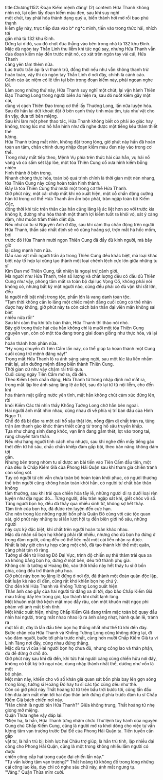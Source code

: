 title:Chương1152: Đoạn Kiếm mệnh đăng! (2)
content:
Hứa Thanh không nhìn nó, lại cầm lấy đoạn kiếm màu đen, sau khi suy nghĩ<br>một chút, tay phải hóa thành dạng quỷ u, biến thành hơi mờ rồi bao phủ thanh<br>kiếm gãy này, trực tiếp đưa vào b* ng*c mình, tiến vào trong thức hải, nhích tới<br>gần nhà tù 132 khu Đinh.<br>Dừng lại ở đó, sau đó chợt đưa thẳng vào bên trong nhà tù 132 khu Đinh.<br>Mặc dù ngón tay Thần Linh thu liễm khí tức ngủ say, nhưng Hứa Thanh vẫn<br>đưa đoạn kiếm này đến trước mặt nó, cọ xát trên ngón tay vài cái, Hứa Thanh<br>càng yên tâm thêm nữa.<br>Lúc trước trấn áp là vì thanh trừ, đồng thời nếu như vẫn không thanh trừ<br>hoàn toàn, vậy thì có ngón tay Thần Linh ở nơi đây, chính là cảnh cáo.<br>Cảnh cáo ác niệm có lẽ tồn tại bên trong đoạn kiếm này, phải ngoan nghe<br>lời.<br>Làm xong những thứ này, Hứa Thanh suy nghĩ một chút, lại vận hành Thiên<br>Đạo Thương Long trong người biến ảo hiện ra, sau đó nuốt kiếm gãy một cái,<br>dùng vị cách Thiên Đạo trong cơ thể lấy Thương Long, lần nữa luyện hóa.<br>Sau đó hắn lại dứt khoát đặt ở bên cạnh thủy tinh màu tím, tựa như vật cho<br>ăn vậy, đưa tới bên miệng.<br>Sau khi làm một phen thao tác, Hứa Thanh không biết có phải ảo giác hay<br>không, trong lúc mơ hồ hắn hình như đã nghe được một tiếng kêu thảm thiết thê<br>lương.<br>Hứa Thanh trừng mắt nhìn, không đặt trong lòng, giờ phút này hắn đã hoàn<br>toàn an tâm, chân chính dung nhập đoạn kiếm màu đen này vào trong cơ thể.<br>Trong nháy mắt tiếp theo, Mệnh Vụ phía trên thức hải của hắn, vụ hải nổ<br>vang và có sấm sét lập lòe, một tòa Thiên Cung cổ xưa hình kiếm bỗng nhiên<br>hình thành ở bên trong.<br>Nhanh chóng thực hóa, toàn bộ quá trình chính là thời gian một nén nhang,<br>tòa Thiên Cung này cũng hoàn toàn hình thành.<br>Đây là tòa Thiên Cung thứ mười một trong cơ thể Hứa Thanh.<br>Giờ phút này, một cái chớp mắt khi nó xuất hiện, một cỗ chấn động cường<br>hãn từ trong cơ thể Hứa Thanh ầm ầm bộc phát, tràn ngập toàn bộ Kiếm Các,<br>đồng thời khí tức trên thân của hắn cũng lăng lệ ác liệt hơn so với trước kia<br>không ít, dường như hóa thành một thanh lợi kiếm tuốt ra khỏi vỏ, sát ý càng<br>đậm, như muốn trảm thiên diệt địa.<br>Nếu như có tu sĩ Nguyên Anh ở đây, sau khi cảm thụ chấn động trên người<br>Hứa Thanh, thần sắc nhất định sẽ vô cùng hoảng sợ, trợn mắt há hốc mồm, bởi<br>trước đó Hứa Thanh mười ngọn Thiên Cung đã đầy đủ kinh người, mà bây giờ<br>lại càng mạnh hơn nữa.<br>Dẫu sao vật mỗi người trấn áp trong Thiên Cung đều khác biệt, mà loại khác<br>biệt này tổ hợp lại cũng tạo thành một loại chênh lệch cực lớn giữa những tu sĩ<br>Kim Đan mở Thiên Cung, tất nhiên là ngoại trừ cảnh giới.<br>Mà người như Hứa Thanh, trên số lượng và chất lượng đều có đầu đủ Thiên<br>Cung như vậy, phóng tầm mắt ra toàn bộ đại lục Vọng Cổ, không phải nói<br>không có, nhưng bất kỳ một người nào, cũng đều phải có đủ vận khí rất lớn, đều<br>là người nổi bật nhất trong tộc, phần lớn là vang danh toàn tộc.<br>"Tạm thời không cần lo lắng một chiếc mệnh đăng cuối cùng có thể nhận<br>được hay không, giờ phút này ta còn cách bản thân đại viên mãn không sai biệt<br>nhiều nữa rồi!"<br>Sau khi cảm thụ khí tức bản thân, Hứa Thanh thì thào nói nhỏ.<br>Bây giờ trong thức hải của hắn không chỉ là mười một tòa Thiên Cung<br>nguyên vẹn, còn có một tòa đang trong giai đoạn giống như thực hóa, vả lại đã<br>hoàn thành hơn phân nửa.<br>"Hy vọng chuyến đi Tiên Cấm lần này, có thể giúp ta hoàn thành một Cung<br>cuối cùng trừ mệnh đăng này!"<br>Trong mắt Hứa Thanh lộ ra ánh sáng sáng ngời, sau một lúc lâu liền nhắm<br>mắt lại, uẩn dưỡng mệnh đăng biến thành Thiên Cung.<br>Thời gian cứ như vậy chậm rãi trôi qua.<br>Cuối cùng ngày Tiên Cấm mở ra, đã đến.<br>Theo Kiếm Lệnh chấn động, Hứa Thanh từ trong nhập định mở mắt ra,<br>trong mắt lập lòe ánh sáng lăng lệ ác liệt, sau đó lại từ từ nội liễm, cho đến khi<br>hóa thành mặt giếng nước yên tĩnh, mặt hắn không chút cảm xúc đứng lên, rời<br>khỏi Kiếm Các thì nhìn thấy Khổng Tường Long chờ hắn bên ngoài.<br>Hai người ánh mắt nhìn nhau, cùng nhau đi về phía vị trí ban đầu của Hình<br>Ngục Ti.<br>Chỗ đó đã bị đào ra một cái hố sâu thật lớn, nồng đậm dị chất tràn ra, từng<br>trận âm thanh gào khóc thảm thiết cũng từ trong hố sâu truyền khắp.<br>Tựa như chúng sinh đang khóc, vạn linh đang gầm thét, lọt vào trong tai,<br>rung chuyển tâm thần.<br>Nếu như hạng người tính cách nhu nhược, sau khi nghe đến mấy tiếng gào<br>thét đến từ hố sâu, chắc chắn khiếp đảm gấp bội, theo bản năng không dám tới<br>gần.<br>Nhưng bên trong nhóm tu sĩ được an bài tiến vào Tiên Cấm đầu tiên, một<br>nửa đều là Chấp Kiếm Giả của Phong Hải Quận sau khi tham gia chiến tranh<br>còn sống sót.<br>Tuy có người tứ chi vẫn chưa toàn bộ hoàn toàn khôi phục, có người thương<br>thế trên người cũng không hoàn toàn khỏi hẳn, có người tư chất bản thân không<br>tầm thường, sau khi trải qua chiến hỏa tẩy lễ, những người đi ra dưới loại rèn<br>luyện như địa ngục đó... Từng người, đều tràn ngập sát khí, giết chóc vô số.<br>Từng người bọn họ, đều đã thấy qua nhiều sinh tử, không sợ hết thảy.<br>Tâm tính của bọn họ, đã được rèn luyện đến cực hạn.<br>Cho nên trong lúc những người bốn phía Quận Đô cùng với các tộc quan<br>sát, giờ phút này những tu sĩ lần lượt hội tụ đến biên giới hố sâu, những người<br>này cực kỳ đặc biệt, khí chất trên người hoàn toàn khác nhau.<br>Mặc dù nhân số bọn họ không phải rất nhiều, nhưng cho dù bọn họ đứng ở<br>trong đám người, cũng đều có thể liếc mắt một cái liền nhận ra được.<br>Nhất là bây giờ còn tụ họp cùng một chỗ, đã tạo thành khí thế một quân,<br>càng phát tán rõ ràng.<br>Tướng sĩ đến từ Hoàng Đô Đại Vực, trình độ chiến sự thê thảm trải qua xa<br>xa không bằng bọn họ, đứng ở một bên, đều trở thành phụ gia.<br>Không chỉ là tướng sĩ Hoàng Đô, vào thời khắc này hết thảy tu sĩ ở bốn<br>phía, cũng đều trở thành phụ họa.<br>Giờ phút này bọn họ lặng lẽ đứng ở nơi đó, đã thành một đoàn quân độc lập,<br>bất luận kẻ nào đi đến, cũng rất khó khiến bọn họ chú ý.<br>Cho đến khi Hứa Thanh và Khổng Tường Long xuất hiện.<br>Thân ảnh cao gầy của hai người từ đằng xa đi tới, đạo bào Chấp Kiếm Giả<br>màu trắng dấy lên trong gió, tạo thành khí chất lạnh lùng.<br>Một khuôn mặt thô kệch mặt mọc đầy râu, còn một khuôn mặt ngọc phi<br>phàm với ánh mắt bình tĩnh.<br>Một khắc xuất hiện, những Chấp Kiếm Giả đang trầm mặc toàn bộ quay đầu<br>nhìn hai người, trong mắt nhao nhao lộ ra ánh sáng nhạt, hành quân lễ, tránh ra<br>một lối đi, đây là lần đầu tiên bọn họ thống nhất như thế từ khi đến đây.<br>Bước chân của Hứa Thanh và Khổng Tường Long cũng không dừng lại, đi<br>vào đám người, bước tới phía trước nhất, cùng hơn mười Chấp Kiếm Giả tu vi<br>Linh Tàng nơi đây, cùng nhau đứng thẳng.<br>Mặc dù tu vi của Hai người bọn họ chưa đủ, nhưng công lao và thân phận,<br>đủ để đứng ở chỗ đó.<br>Giờ phút này sau khi đã đến, khí tức hai người càng cùng chiến hữu nơi đây,<br>không có bất kỳ trở ngại nào, dung nhập thành nhất thể, dường như vốn là một<br>bộ phận.<br>Một màn này, khiến cho vô số khán giả quan sát bốn phía bay lên gợn sóng<br>trong lòng, tướng sĩ Hoàng Đô hay tu sĩ các tộc cũng đều như thế.<br>Còn có giờ phút này Thất hoàng tử từ trên bầu trời bước tới, cũng lần đầu<br>tiên đưa ánh mắt nhìn tới hai đạo thân ảnh đứng ở phía trước đám tu sĩ Chấp<br>Kiếm Giả bách chiến nơi này.<br>"Hắn chính là người tên Hứa Thanh?" Giữa không trung, Thất hoàng tử nhẹ<br>giọng mở miệng.<br>Quận Thừa nghe vậy đáp lại.<br>"Điện hạ, là hắn, Hứa Thanh từng nhậm chức Thư lệnh tùy hành của nguyên<br>Cung chủ Chấp Kiếm Cung, cũng là người mở ra khơi dòng cho việc tự vấn<br>lương tâm vạn trượng trước Đại Đế của Phong Hải Quận ta. Tiền tuyến cần gấp<br>vật tư, là hắn trù bị; binh lực hai Châu trợ giúp, là hắn trù tính, lập nhiều đại<br>công cho Phong Hải Quận, cũng là một trong không nhiều lắm người có được<br>chiến công cấp hai trong cuộc đại chiến lần này."<br>"Tự vấn lương tâm vạn trượng?" Thất hoàng tử không để trong lòng những<br>cái công lao kia, duy chỉ có nghe sáu chữ này, ánh mắt ngưng tụ.<br>"Vâng." Quận Thừa mỉm cười.